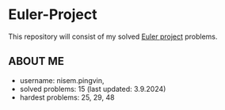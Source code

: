 # Euler-Project
This repository will consist of my solved [Euler project](https://projecteuler.net/) problems. 

## ABOUT ME
- username: nisem.pingvin,
- solved problems: 15 (last updated: 3.9.2024)
- hardest problems: 25, 29, 48


